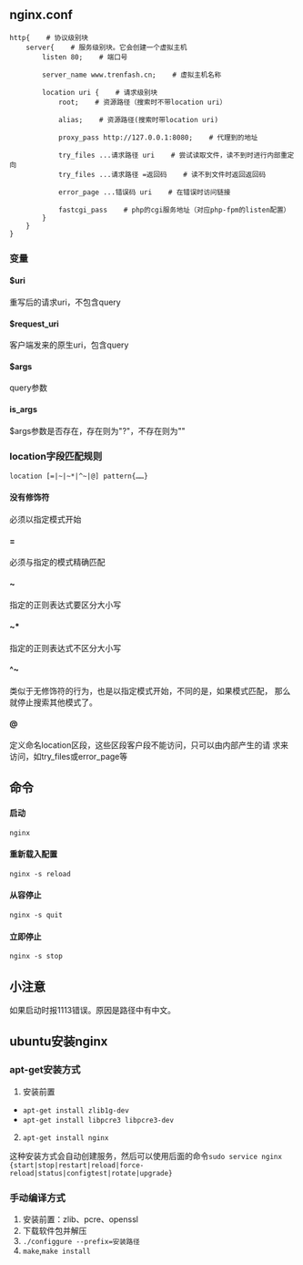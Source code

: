 ## nginx.conf
````
http{    # 协议级别块
    server{    # 服务级别块。它会创建一个虚拟主机
        listen 80;    # 端口号

        server_name www.trenfash.cn;    # 虚拟主机名称

        location uri {    # 请求级别块
            root;    # 资源路径（搜索时不带location uri）

            alias;    # 资源路径(搜索时带location uri)
            
            proxy_pass http://127.0.0.1:8080;    # 代理到的地址

            try_files ...请求路径 uri    # 尝试读取文件，读不到时进行内部重定向
            try_files ...请求路径 =返回码    # 读不到文件时返回返回码

            error_page ...错误码 uri    # 在错误时访问链接

            fastcgi_pass    # php的cgi服务地址（对应php-fpm的listen配置）
        }
    }
}
````

### 变量
#### $uri
重写后的请求uri，不包含query
#### $request_uri
客户端发来的原生uri，包含query
#### $args
query参数
#### is_args
$args参数是否存在，存在则为"?"，不存在则为""



### location字段匹配规则
````location [=|~|~*|^~|@] pattern{……}````
#### 没有修饰符
必须以指定模式开始
#### =
必须与指定的模式精确匹配
#### ~
指定的正则表达式要区分大小写
#### ~*
指定的正则表达式不区分大小写
#### ^~
类似于无修饰符的行为，也是以指定模式开始，不同的是，如果模式匹配，
那么就停止搜索其他模式了。
#### @
定义命名location区段，这些区段客户段不能访问，只可以由内部产生的请
求来访问，如try_files或error_page等


## 命令
#### 启动
````nginx````
#### 重新载入配置
````nginx -s reload````
#### 从容停止
````nginx -s quit````
#### 立即停止
````nginx -s stop````


## 小注意
如果启动时报1113错误。原因是路径中有中文。

## ubuntu安装nginx
### apt-get安装方式
1. 安装前置
  * ````apt-get install zlib1g-dev````
  * ````apt-get install libpcre3 libpcre3-dev````
2. ````apt-get install nginx````

这种安装方式会自动创建服务，然后可以使用后面的命令````sudo service nginx {start|stop|restart|reload|force-reload|status|configtest|rotate|upgrade}````

### 手动编译方式
1. 安装前置：zlib、pcre、openssl
2. 下载软件包并解压
3. ````./configgure --prefix=安装路径````
4. ````make````,````make install````





